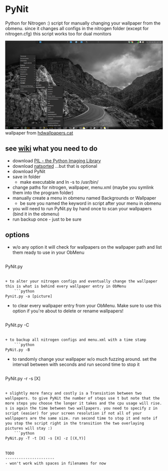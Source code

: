 PyNit
======================
Python for Nitrogen :)
script for manually changing your wallpaper from the obmenu. since it changes 
all configs in the nitrogen folder (except for nitrogen.cfg) this script works 
too for dual monitors

![image](https://raw.githubusercontent.com/frodo4fingers/PyNit/master/PyNit.png)
wallpaper from [hdwallpapers.cat](https://hdwallpapers.cat/winding_valley_road_b_w_black_and_white_hd-wallpaper-1666507/)

**see [wiki](https://github.com/frodo4fingers/PyNit/wiki)**
what you need to do
----------------------
- download [PIL - the Python Imaging Library](https://github.com/python-pillow/Pillow)
- download [natsorted](https://pypi.python.org/pypi/natsort) ...but that is optional
- download PyNit
- save in folder
    + make executable and ln -s to /usr/bin/
- change paths for nitrogen, wallpaper, menu.xml (maybe you symlink them into the program folder)
- manually create a menu in obmenu named Backgrounds or Wallpaper
    + be sure you named the keyword in script after your menu in obmenu
- you will need to run PyNit.py by hand once to scan your wallpapers (bind it in the obmenu)
- run backup once - just to be sure


options
----------------------
+ w/o any option it will check for wallpapers on the wallpaper path and list them ready to use in your ObMenu
    ```python
PyNit.py
```

+ to alter your nitrogen configs and eventually change the wallpaper this is what is behind every wallpaper entry in ObMenu
    ```python
Pynit.py -a [picture]
```

+ to clear every wallpaper entry from your ObMenu. Make sure to use this option if you're about to delete or rename wallpapers!
    ```python
PyNit.py -C
```

+ to backup all nitrogen configs and menu.xml with a time stamp
    ```python
PyNit.py -B
```

+ to randomly change your wallpaper w/o much fuzzing around. set the intervall between with seconds and run second time to stop it
    ```python
PyNit.py -r -s [X]
```

+ slightly more fancy and costly is a Transistion between two wallpapers. to give PyNit the number of steps use t but note that the more steps you choose the longer it takes and the cpu usage will rise. s is again the time between two wallpapers. you need to specify z in script (easier) for your screen resolution if not all of your wallpapers are the same size. run second time to stop it and note if you stop the script right in the transition the two overlaying pictures will stay :)
    ```python
PyNit.py -T -t [X] -s [X] -z [(X,Y)]


TODO
----------------------
- won't work with spaces in filenames for now
